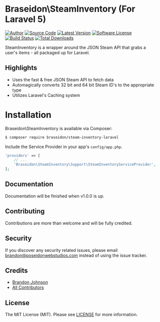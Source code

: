 # Braseidon\SteamInventory (For Laravel 5)

[![Author](http://img.shields.io/badge/author-@BraSeidon-blue.svg?style=flat-square)](https://twitter.com/BraSeidon)
[![Source Code](http://img.shields.io/badge/source-braseidon/steam-inventory-laravel-blue.svg?style=flat-square)](https://github.com/braseidon/steam-inventory-laravel)
[![Latest Version](https://img.shields.io/github/release/braseidon/steam-inventory-laravel.svg?style=flat-square)](https://github.com/braseidon/steam-inventory-laravel/releases)
[![Software License](https://img.shields.io/badge/license-MIT-brightgreen.svg?style=flat-square)](https://github.com/braseidon/steam-inventory-laravel/blob/master/LICENSE)
[![Build Status](https://img.shields.io/travis/braseidon/steam-inventory-laravel/master.svg?style=flat-square)](https://travis-ci.org/braseidon/steam-inventory-laravel)
[![Total Downloads](https://img.shields.io/packagist/dt/braseidon/steam-inventory-laravel.svg?style=flat-square)](https://packagist.org/packages/braseidon/steam-inventory-laravel)

SteamInventory is a wrapper around the JSON Steam API that grabs a user's items - all packaged up for Laravel.

## Highlights

- Uses the fast & free JSON Steam API to fetch data
- Automagically converts 32 bit and 64 bit Steam ID's to the appropriate type
- Utilizes Laravel's Caching system

# Installation

Braseidon\SteamInventory is available via Composer:

```bash
$ composer require braseidon/steam-inventory-laravel
```

Include the Service Provider in your app's <code>config/app.php</code>.

```php
'providers' => [
    // ...
    'Braseidon\SteamInventory\Support\SteamInventoryServiceProvider',
];
```

## Documentation

Documentation will be finished when v1.0.0 is up.

## Contributing

Contributions are more than welcome and will be fully credited.

## Security

If you discover any security related issues, please email brandon@poseidonwebstudios.com instead of using the issue tracker.

## Credits

- [Brandon Johnson](https://github.com/braseidon)
- [All Contributors](https://github.com/braseidon/steam-inventory-laravel/graphs/contributors)


## License

The MIT License (MIT). Please see [LICENSE](https://github.com/braseidon/steam-inventory-laravel/blob/master/LICENSE) for more information.